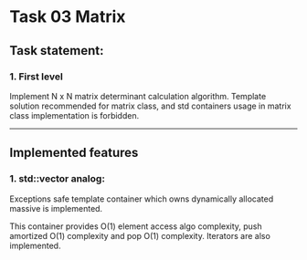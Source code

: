 
# __Task 03 Matrix__


## __Task statement:__

### 1. First level

Implement N x N matrix determinant calculation algorithm. Template solution recommended for matrix class, and std containers usage in matrix class implementation is forbidden.

---

## __Implemented features__

### 1. std::vector analog:

Exceptions safe template container which owns dynamically allocated massive is implemented.

This container provides O(1) element access algo complexity, push amortized O(1) complexity and pop O(1) complexity. Iterators are also implemented.
